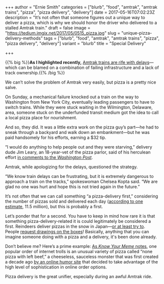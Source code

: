 +++
author = "Ernie Smith"
categories = ["blurb", "food", "amtrak", "amtrak trains", "pizza", "pizza delivery", "delivery"]
date = 2017-05-16T07:02:23Z
description = "It’s not often that someone figures out a unique way to deliver a pizza, which is why we should honor the driver who delivered to a stalled Amtrak train."
draft = false
image = "https://tedium.imgix.net/2017/05/0515_pizza.jpg"
slug = "unique-pizza-delivery-methods"
tags = ["blurb", "food", "amtrak", "amtrak trains", "pizza", "pizza delivery", "delivery"]
variant = "blurb"
title = "Special Delivery"

+++

{{% big %}}**As I highlighted recently,** [Amtrak trains are rife with delays](http://tedium.co/2017/04/25/amtrak-train-delay-history/)—which can be blamed on a combination of failing infrastructure and a lack of track ownership.{{% /big %}}

We can’t solve the problem of Amtrak very easily, but pizza is a pretty nice salve.

On Sunday, a mechanical failure knocked out a train on the way to Washington from New York City, eventually leading passengers to have to switch trains. While they were stuck waiting in the Wilmington, Delaware, area, someone stuck on the underfunded transit medium got the idea to call a local pizza place for nourishment.

And so, they did. It was a little extra work on the pizza guy’s part—he had to sneak through a backyard and walk down an embankment—but he was paid handsomely for his efforts, earning a $32 tip.

“I would do anything to help people out and they were starving,” delivery dude Jim Leary, an 18-year-vet of the pizza parlor, said of his herculean effort [in comments to the *Washington Post*](https://www.washingtonpost.com/news/local/wp/2017/05/15/can-we-deliver-to-a-stuck-train-deliveryman-brings-pizza-to-a-stranded-amtrak-train/).

Amtrak, while apologizing for the delays, questioned the strategy.

“We know train delays can be frustrating, but it is extremely dangerous to approach a train on the tracks,” spokeswoman Chelsea Kopta said. “We are glad no one was hurt and hope this is not tried again in the future.”

It’s not often that we can call something “a pizza-delivery first,” considering the number of pizzas sold and delivered each day ([according to one estimate](http://www.pizzadelivery.com/funstuff/funfacts.aspx), 11.5 million), but this is probably a first.

Let’s ponder that for a second. You have to keep in mind how rare it is that something pizza-delivery-related it is could legitimately be considered a first. Reindeers deliver pizzas in the snow in Japan—[or at least try to](http://www.upi.com/Odd_News/2016/11/23/Dominos-testing-out-pizza-delivery-by-reindeer-in-Japan/9051479933430/). People [request drawings on the boxes](http://www.smosh.com/smosh-pit/photos/20-funny-special-request-pizza-box-drawings)! Basically, anything that you can imagine someone doing with a pizza and a delivery, it's been done already.

Don’t believe me? Here’s a prime example: [As *Know Your Meme* notes](http://knowyourmeme.com/memes/special-delivery-instructions), one popular order of internet trolls is an unusual variety of pizza called “none pizza with left beef,” a cheeseless, sauceless monster that was first created a decade ago [by an online humor site](http://www.thesneeze.com/2007/the-great-pizza-orientation-test.php) that decided to take advantage of the high level of sophistication in online order options.

Pizza delivery is the great unifier, especially during an awful Amtrak ride.